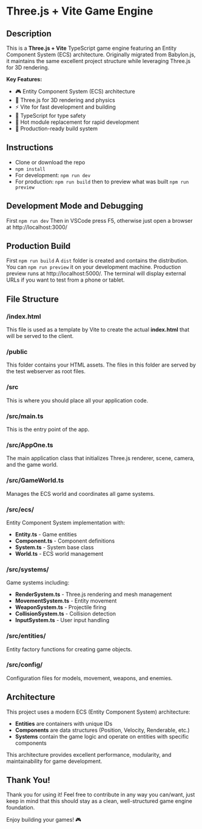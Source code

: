 # Three.js + Vite Game Engine

## Description

This is a **Three.js + Vite** TypeScript game engine featuring an Entity Component System (ECS) architecture. Originally migrated from Babylon.js, it maintains the same excellent project structure while leveraging Three.js for 3D rendering.

**Key Features:**
- 🎮 Entity Component System (ECS) architecture
- 🚀 Three.js for 3D rendering and physics
- ⚡ Vite for fast development and building
- 🎯 TypeScript for type safety
- 🎨 Hot module replacement for rapid development
- 🧪 Production-ready build system

## Instructions

- Clone or download the repo
- `npm install`
- For development: `npm run dev`
- For production: `npm run build` then to preview what was built `npm run preview`

## Development Mode and Debugging
First `npm run dev`
Then in VSCode press F5, otherwise just open a browser at http://localhost:3000/

## Production Build
First `npm run build`
A `dist` folder is created and contains the distribution. 
You can `npm run preview` it on your development machine.
Production preview runs at http://localhost:5000/. The terminal will display external URLs if you want to test from a phone or tablet.

## File Structure

### /index.html
This file is used as a template by Vite to create the actual **index.html** that will be served to the client.

### /public
This folder contains your HTML assets. The files in this folder are served by the test webserver as root files.

### /src 
This is where you should place all your application code.

### /src/main.ts
This is the entry point of the app.

### /src/AppOne.ts
The main application class that initializes Three.js renderer, scene, camera, and the game world.

### /src/GameWorld.ts
Manages the ECS world and coordinates all game systems.

### /src/ecs/
Entity Component System implementation with:
- **Entity.ts** - Game entities
- **Component.ts** - Component definitions
- **System.ts** - System base class
- **World.ts** - ECS world management

### /src/systems/
Game systems including:
- **RenderSystem.ts** - Three.js rendering and mesh management
- **MovementSystem.ts** - Entity movement
- **WeaponSystem.ts** - Projectile firing
- **CollisionSystem.ts** - Collision detection
- **InputSystem.ts** - User input handling

### /src/entities/
Entity factory functions for creating game objects.

### /src/config/
Configuration files for models, movement, weapons, and enemies.

## Architecture

This project uses a modern ECS (Entity Component System) architecture:

- **Entities** are containers with unique IDs
- **Components** are data structures (Position, Velocity, Renderable, etc.)
- **Systems** contain the game logic and operate on entities with specific components

This architecture provides excellent performance, modularity, and maintainability for game development.

## Thank You!

Thank you for using it! Feel free to contribute in any way you can/want, just keep in mind that this should stay as a clean, well-structured game engine foundation.

Enjoy building your games! 🎮
